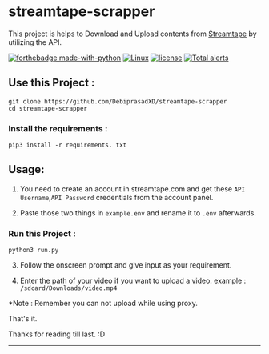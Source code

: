 # streamtape-scrapper
 This project is helps to Download and Upload contents from [Streamtape](https://streamtape.com) by utilizing the API.
 
 [![forthebadge made-with-python](http://ForTheBadge.com/images/badges/made-with-python.svg)](https://www.python.org/)
  [![Linux](https://svgshare.com/i/Zhy.svg)](https://svgshare.com/i/Zhy.svg)
[![license](https://img.shields.io/github/license/DebiprasadXD/streamtape-scrapper)](https://github.com/DebiprasadXD/streamtape-scrapper/blob/master/LICENSE)
 [![Total alerts](https://img.shields.io/lgtm/alerts/g/DebiprasadXD/streamtape-downloader.svg?logo=lgtm&logoWidth=18)](https://lgtm.com/projects/g/DebiprasadXD/streamtape-downloader/alerts/)
 
 ## Use this Project :
 ```
 git clone https://github.com/DebiprasadXD/streamtape-scrapper
 cd streamtape-scrapper
 ```
 ### Install the requirements :
 ```
 pip3 install -r requirements. txt
 ```
 
 ## Usage:
 1. You need to create an account in streamtape.com and get these `API Username`,`API Password` credentials from the account panel.

 2. Paste those two things in `example.env` and rename it to `.env` afterwards.
 
 ### Run this Project :
```
python3 run.py
```
3. Follow the onscreen prompt and give input as your requirement.

4. Enter the path of your video if you want to upload a video.
 example : `/sdcard/Downloads/video.mp4`

*Note : Remember you can not upload while using proxy.

That's it.

Thanks for reading till last. :D
_ _ _